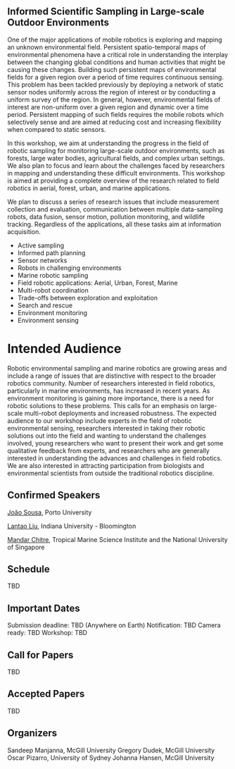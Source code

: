## Informed Scientific Sampling in Large-scale Outdoor Environments

One of the major applications of mobile robotics is exploring and mapping an unknown environmental field. Persistent spatio-temporal maps of environmental phenomena have a critical role in understanding the interplay between the changing global conditions and human activities that might be causing these changes. Building such persistent maps of environmental fields for a given region over a period of time requires continuous sensing. This problem has been tackled previously by deploying a network of static sensor nodes uniformly across the region of interest or by conducting a uniform survey of the region. In general, however, environmental fields of interest are non-uniform over a given region and dynamic over a time period. Persistent mapping of such fields requires the mobile robots which selectively sense and are aimed at reducing cost and increasing flexibility when compared to static sensors. 

In this workshop, we aim at understanding the progress in the field of robotic sampling for monitoring large-scale outdoor environments, such as forests, large water bodies, agricultural fields, and complex urban settings. We also plan to focus and learn about the challenges faced by researchers in mapping and understanding these difficult environments. This workshop is aimed at providing a complete overview of the research related to field robotics in aerial, forest, urban, and marine applications. 

We plan to discuss a series of research issues that include measurement collection and evaluation, communication between multiple data-sampling robots, data fusion, sensor motion, pollution monitoring, and wildlife tracking. Regardless of the applications, all these tasks aim at information acquisition.

- Active sampling
- Informed path planning
- Sensor networks
- Robots in challenging environments
- Marine robotic sampling
- Field robotic applications: Aerial, Urban, Forest, Marine
- Multi-robot coordination
- Trade-offs between exploration and exploitation
- Search and rescue
- Environment monitoring
- Environment sensing


# Intended Audience

Robotic environmental sampling and marine robotics are growing areas and include a range of issues that are distinctive with respect to the broader robotics community. Number of researchers interested in field robotics, particularly in marine environments, has increased in recent years. As environment monitoring is gaining more importance, there is a need for robotic solutions to these problems. This calls for an emphasis on large-scale multi-robot deployments and increased robustness. The expected audience to our workshop include experts in the field of robotic environmental sensing, researchers interested in taking their robotic solutions out into the field and wanting to understand the challenges involved, young researchers who want to present their work and get some qualitative feedback from experts, and researchers who are generally interested in understanding the advances and challenges in field robotics. We are also interested in attracting participation from biologists and environmental scientists from outside the traditional robotics discipline.

## Confirmed Speakers

[João Sousa](https://www.lsts.pt/member/jo%C3%A3o-sousa), Porto University 

[Lantao Liu](http://homes.sice.indiana.edu/lantao/), Indiana University - Bloomington 

[Mandar Chitre](http://www.chitre.net/), Tropical Marine Science Institute and the National University of Singapore

[//]: # (Christian Katlein)

[//]: # (Roland Siegwart http://www.asl.ethz.ch/the-lab/people/person-detail.html?persid=29981)

## Schedule

TBD

## Important Dates

Submission deadline: TBD (Anywhere on Earth) 
Notification: TBD 
Camera ready: TBD 
Workshop: TBD 

## Call for Papers

TBD

## Accepted Papers

TBD

## Organizers

Sandeep Manjanna, McGill University
Gregory Dudek, McGill University
Oscar Pizarro, University of Sydney
Johanna Hansen, McGill University
